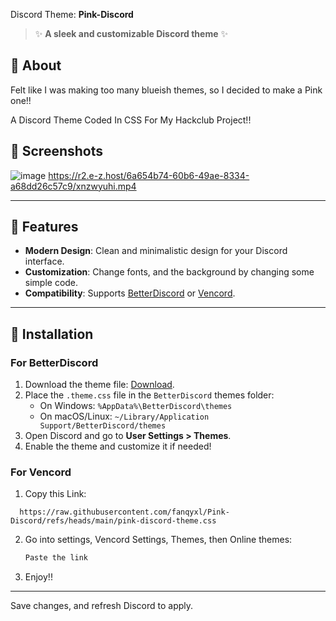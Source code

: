 Discord Theme: **Pink-Discord**  

> ✨ **A sleek and customizable Discord theme** ✨  

## 🎨 About  

Felt like I was making too many blueish themes, so I decided to make a Pink one!!

A Discord Theme Coded In CSS For My Hackclub Project!!

## 📸 Screenshots  
![image](https://github.com/user-attachments/assets/a84772b7-051f-4668-a9c3-1e5385eaec26)
https://r2.e-z.host/6a654b74-60b6-49ae-8334-a68dd26c57c9/xnzwyuhi.mp4



---

## 🚀 Features  

- **Modern Design**: Clean and minimalistic design for your Discord interface.  
- **Customization**: Change fonts, and the background by changing some simple code.  
- **Compatibility**: Supports [BetterDiscord](https://betterdiscord.app/) or [Vencord](https://vencord.dev/).  

---

## 🔧 Installation  

### For BetterDiscord  
1. Download the theme file: [Download](https://raw.githubusercontent.com/fanqyxl/Pink-Discord/refs/heads/main/pink-discord-theme.css).  
2. Place the `.theme.css` file in the `BetterDiscord` themes folder:  
   - On Windows: `%AppData%\BetterDiscord\themes`  
   - On macOS/Linux: `~/Library/Application Support/BetterDiscord/themes`  
3. Open Discord and go to **User Settings > Themes**.  
4. Enable the theme and customize it if needed!  

### For Vencord  
1. Copy this Link:  
 ```
   https://raw.githubusercontent.com/fanqyxl/Pink-Discord/refs/heads/main/pink-discord-theme.css
   ```  
2. Go into settings, Vencord Settings, Themes, then Online themes:  
   ```bash  
   Paste the link  
   ```  
3. Enjoy!! 

---

Save changes, and refresh Discord to apply.  
